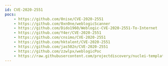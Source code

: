 ```yaml
---
id: CVE-2020-2551
pocs:
    - https://github.com/0nise/CVE-2020-2551
    - https://github.com/0xn0ne/weblogicScanner
    - https://github.com/Dido1960/Weblogic-CVE-2020-2551-To-Internet
    - https://github.com/Y4er/CVE-2020-2551
    - https://github.com/cnsimo/CVE-2020-2551
    - https://github.com/hktalent/CVE-2020-2551
    - https://github.com/jas502n/CVE-2020-2551
    - https://github.com/zzwlpx/weblogicPoc
    - https://raw.githubusercontent.com/projectdiscovery/nuclei-templates/master/cves/CVE-2020-2551.yaml
---
```

